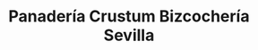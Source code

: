 ---
title: "Panadería Crustum Bizcochería Sevilla"
url: /sevilla/panaderia-crustum-bizcocheria-sevilla/
shop: panadería
---